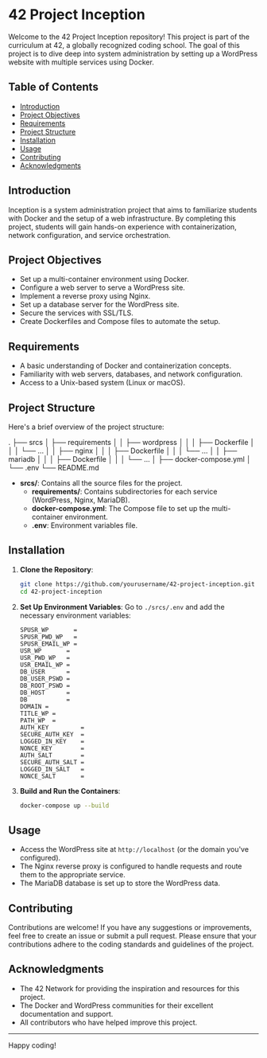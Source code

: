 # 42 Project Inception

Welcome to the 42 Project Inception repository! This project is part of the curriculum at 42, a globally recognized coding school. The goal of this project is to dive deep into system administration by setting up a WordPress website with multiple services using Docker.

## Table of Contents
- [Introduction](#introduction)
- [Project Objectives](#project-objectives)
- [Requirements](#requirements)
- [Project Structure](#project-structure)
- [Installation](#installation)
- [Usage](#usage)
- [Contributing](#contributing)
- [Acknowledgments](#acknowledgments)

## Introduction

Inception is a system administration project that aims to familiarize students with Docker and the setup of a web infrastructure. By completing this project, students will gain hands-on experience with containerization, network configuration, and service orchestration.

## Project Objectives

- Set up a multi-container environment using Docker.
- Configure a web server to serve a WordPress site.
- Implement a reverse proxy using Nginx.
- Set up a database server for the WordPress site.
- Secure the services with SSL/TLS.
- Create Dockerfiles and Compose files to automate the setup.

## Requirements

- A basic understanding of Docker and containerization concepts.
- Familiarity with web servers, databases, and network configuration.
- Access to a Unix-based system (Linux or macOS).

## Project Structure

Here's a brief overview of the project structure:

.
├── srcs
│ ├── requirements
│ │ ├── wordpress
│ │ │ ├── Dockerfile
│ │ │ └── ...
│ │ ├── nginx
│ │ │ ├── Dockerfile
│ │ │ └── ...
│ │ ├── mariadb
│ │ │ ├── Dockerfile
│ │ │ └── ...
│ ├── docker-compose.yml
│ └── .env
└── README.md


- **srcs/**: Contains all the source files for the project.
  - **requirements/**: Contains subdirectories for each service (WordPress, Nginx, MariaDB).
  - **docker-compose.yml**: The Compose file to set up the multi-container environment.
  - **.env**: Environment variables file.

## Installation

1. **Clone the Repository**:
    ```bash
    git clone https://github.com/yourusername/42-project-inception.git
    cd 42-project-inception
    ```

2. **Set Up Environment Variables**:
    Go to `./srcs/.env` and add the necessary environment variables:
    ```env
    SPUSR_WP       =
    SPUSR_PWD_WP   =
    SPUSR_EMAIL_WP =
    USR_WP       =
    USR_PWD_WP   =
    USR_EMAIL_WP =
    DB_USER      =
    DB_USER_PSWD =
    DB_ROOT_PSWD =
    DB_HOST      =
    DB           =
    DOMAIN =
    TITLE_WP =
    PATH_WP  =
    AUTH_KEY         =
    SECURE_AUTH_KEY  =
    LOGGED_IN_KEY    =
    NONCE_KEY        =
    AUTH_SALT        =
    SECURE_AUTH_SALT =
    LOGGED_IN_SALT   =
    NONCE_SALT       =
    ```

3. **Build and Run the Containers**:
    ```bash
    docker-compose up --build
    ```

## Usage

- Access the WordPress site at `http://localhost` (or the domain you've configured).
- The Nginx reverse proxy is configured to handle requests and route them to the appropriate service.
- The MariaDB database is set up to store the WordPress data.

## Contributing

Contributions are welcome! If you have any suggestions or improvements, feel free to create an issue or submit a pull request. Please ensure that your contributions adhere to the coding standards and guidelines of the project.

## Acknowledgments

- The 42 Network for providing the inspiration and resources for this project.
- The Docker and WordPress communities for their excellent documentation and support.
- All contributors who have helped improve this project.

---

Happy coding!
